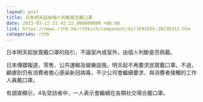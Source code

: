 ```yaml
---
layout: post
title: 日本明天起由個人判斷是否戴口罩
date: 2023-03-12 21:42:22.000000000 +08:00
link: https://news.rthk.hk/rthk/ch/component/k2/1691655-20230312.htm
categories: rthk
---
```


日本明天起放寬戴口罩的指引，不論室內或室外，由個人判斷是否佩戴。

日本傳媒報道，零售、公共運輸及娛樂設施，明天起不再要求民眾戴口罩。不過，顧慮到仍有消費者擔心感染新冠病毒，不少公司會繼續要求，與消費者接觸的工作人員戴口罩。

有調查顯示，4名受訪者中，一人表示會繼續在各類社交場合戴口罩。
